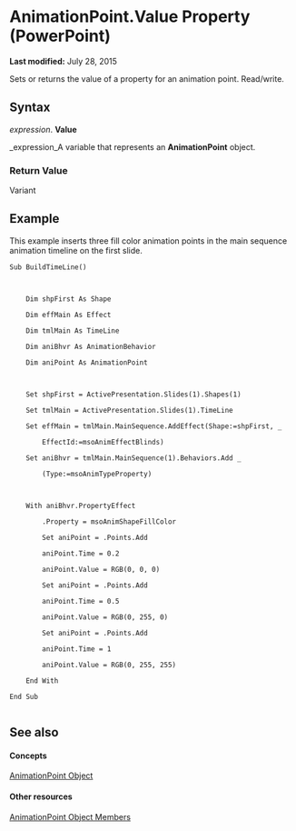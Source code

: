 
# AnimationPoint.Value Property (PowerPoint)

 **Last modified:** July 28, 2015

Sets or returns the value of a property for an animation point. Read/write.

## Syntax

 _expression_. **Value**

 _expression_A variable that represents an  **AnimationPoint** object.


### Return Value

Variant


## Example

This example inserts three fill color animation points in the main sequence animation timeline on the first slide.


```
Sub BuildTimeLine()



    Dim shpFirst As Shape

    Dim effMain As Effect

    Dim tmlMain As TimeLine

    Dim aniBhvr As AnimationBehavior

    Dim aniPoint As AnimationPoint



    Set shpFirst = ActivePresentation.Slides(1).Shapes(1)

    Set tmlMain = ActivePresentation.Slides(1).TimeLine

    Set effMain = tmlMain.MainSequence.AddEffect(Shape:=shpFirst, _

        EffectId:=msoAnimEffectBlinds)

    Set aniBhvr = tmlMain.MainSequence(1).Behaviors.Add _

        (Type:=msoAnimTypeProperty)



    With aniBhvr.PropertyEffect

        .Property = msoAnimShapeFillColor

        Set aniPoint = .Points.Add

        aniPoint.Time = 0.2

        aniPoint.Value = RGB(0, 0, 0)

        Set aniPoint = .Points.Add

        aniPoint.Time = 0.5

        aniPoint.Value = RGB(0, 255, 0)

        Set aniPoint = .Points.Add

        aniPoint.Time = 1

        aniPoint.Value = RGB(0, 255, 255)

    End With

End Sub


```


## See also


#### Concepts


 [AnimationPoint Object](79aa1a47-abab-f98f-955a-48be10a94c41.md)
#### Other resources


 [AnimationPoint Object Members](26acf251-6c44-f370-f7ac-48057352cec6.md)
